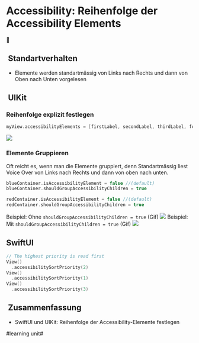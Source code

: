 # Accessibility: Reihenfolge der Accessibility Elements
🦮 

##  Standartverhalten
- Elemente werden standartmässig von Links nach Rechts und dann von Oben nach Unten vorgelesen

##  UIKit

### Reihenfolge explizit festlegen

```swift
myView.accessibilityElements = [firstLabel, secondLabel, thirdLabel, forthLabel]
```
![][image-1]
### Elemente Gruppieren

Oft reicht es, wenn man die Elemente gruppiert, denn Standartmässig liest Voice Over von Links nach Rechts und dann von oben nach unten.

```swift
blueContainer.isAccessibilityElement = false //(default)
blueContainer.shouldGroupAccessibilityChildren = true

redContainer.isAccessibilityElement = false //(default)
redContainer.shouldGroupAccessibilityChildren = true
```


Beispiel: Ohne  `shouldGroupAccessibilityChildren = true` (Gif)
![][image-2]
Beispiel: Mit `shouldGroupAccessibilityChildren = true` (Gif)
![][image-3]

## SwiftUI

```swift
// The highest priority is read first
View()
  .accessibilitySortPriority(2)
View()
  .accessibilitySortPriority(1)
View()
  .accessibilitySortPriority(3)
```

##  Zusammenfassung
- SwiftUI und UIKit: Reihenfolge der Accessibility-Elemente festlegen

[image-1]:	assets/RPReplay_Final1707058705.gif
[image-2]:	assets/RPReplay_Final1707058841.gif
[image-3]:	assets/RPReplay_Final1707058705-1.gif

#learning unit#